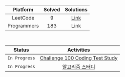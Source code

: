 |  Platform   | Solved |                                         Solutions                                         |
| :---------: | :----: | :---------------------------------------------------------------------------------------: |
|  LeetCode   |   9    |  [Link](https://github.com/sangbeomheo/PracticeCodingTest/tree/main/solutions/LeetCode)   |
| Programmers |  183   | [Link](https://github.com/sangbeomheo/PracticeCodingTest/tree/main/solutions/Programmers) |

<br>

|    Status     |                                          Activities                                          |
| :-----------: | :------------------------------------------------------------------------------------------: |
| `In Progress` | [Challenge 100 Coding Test Study](https://github.com/ellynhan/challenge100-codingtest-study) |
| `In Progress` |               [알고리즘 스터디](https://github.com/nincoding/algorithm-study)                |
